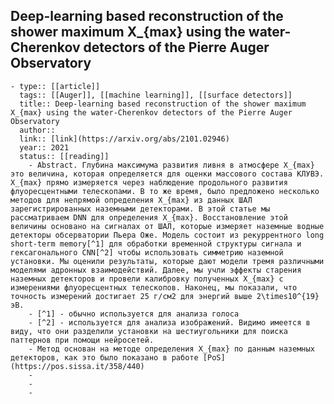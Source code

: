 ## Deep-learning based reconstruction of the shower maximum X_{max} using the water-Cherenkov detectors of the Pierre Auger Observatory
	- type:: [[article]]
	  tags:: [[Auger]], [[machine learning]], [[surface detectors]] 
	  title:: Deep-learning based reconstruction of the shower maximum X_{max} using the water-Cherenkov detectors of the Pierre Auger Observatory
	  author:: 
	  link:: [link](https://arxiv.org/abs/2101.02946)
	  year:: 2021
	  status:: [[reading]]
		- Abstract. Глубина максимума развития ливня в атмосфере X_{max} это величина, которая определяется для оценки массового состава КЛУВЭ. X_{max} прямо измеряется через наблюдение продольного развития флуоресцентными телескопами. В то же время, было предложено несколько методов для непрямой определения X_{max} из данных ШАЛ зарегистрированных наземными детекторами. В этой статье мы рассматриваем DNN для определения X_{max}. Восстановление этой величины основано на сигналах от ШАЛ, которые измеряет наземные водные детекторы обсерватории Пьера Оже. Модель состоит из рекуррентного long short-term memory[^1] для обработки временной структуры сигнала и гексагонального CNN[^2] чтобы использовать симметрию наземной установки. Мы оценили результаты, которые дают модели тремя различными моделями адронных взаимодействий. Далее, мы учли эффекты старения наземных детекторов и провели калибровку полученных X_{max} с измерениями флуоресцентных телескопов. Наконец, мы показали, что  точность измерений достигает 25 г/см2 для энергий выше 2\times10^{19} эВ.
		- [^1] - обычно используется для анализа голоса
		- [^2] - используется для анализа изображений. Видимо имеется в виду, что они разделили установки на шестиугольники для поиска паттернов при помощи нейросетей.
		- Метод основан на методе определения X_{max} по данным наземных детекторов, как это было показано в работе [PoS](https://pos.sissa.it/358/440)
		-
		-
		-